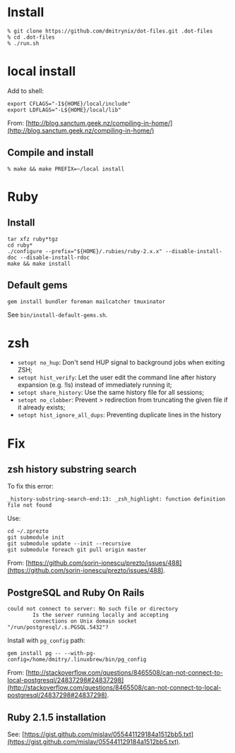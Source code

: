# Install

    % git clone https://github.com/dmitrynix/dot-files.git .dot-files
    % cd .dot-files
    % ./run.sh

# local install

Add to shell:

    export CFLAGS="-I${HOME}/local/include"
    export LDFLAGS="-L${HOME}/local/lib"

From: [http://blog.sanctum.geek.nz/compiling-in-home/](http://blog.sanctum.geek.nz/compiling-in-home/)

## Compile and install

    % make && make PREFIX=~/local install

# Ruby

## Install

    tar xfz ruby*tgz
    cd ruby*
    ./configure --prefix="${HOME}/.rubies/ruby-2.x.x" --disable-install-doc --disable-install-rdoc
    make && make install

## Default gems

    gem install bundler foreman mailcatcher tmuxinator

See `bin/install-default-gems.sh`.

# zsh

* `setopt no_hup`: Don't send HUP signal to background jobs when exiting ZSH;
* `setopt hist_verify`: Let the user edit the command line after history
expansion (e.g. !ls) instead of immediately running it;
* `setopt share_history`: Use the same history file for all sessions;
* `setopt no_clobber`: Prevent > redirection from truncating the given file if
it already exists;
* `setopt hist_ignore_all_dups`: Preventing duplicate lines in the history

# Fix

## zsh history substring search

To fix this error:

    _history-substring-search-end:13: _zsh_highlight: function definition file not found

Use:

    cd ~/.zprezto
    git submodule init
    git submodule update --init --recursive
    git submodule foreach git pull origin master

From: [https://github.com/sorin-ionescu/prezto/issues/488](https://github.com/sorin-ionescu/prezto/issues/488).

## PostgreSQL and Ruby On Rails

    could not connect to server: No such file or directory
            Is the server running locally and accepting
            connections on Unix domain socket "/run/postgresql/.s.PGSQL.5432"?

Install with `pg_config` path:

    gem install pg -- --with-pg-config=/home/dmitry/.linuxbrew/bin/pg_config

From: [http://stackoverflow.com/questions/8465508/can-not-connect-to-local-postgresql/24837298#24837298](http://stackoverflow.com/questions/8465508/can-not-connect-to-local-postgresql/24837298#24837298).

## Ruby 2.1.5 installation

See: [https://gist.github.com/mislav/055441129184a1512bb5.txt](https://gist.github.com/mislav/055441129184a1512bb5.txt).
